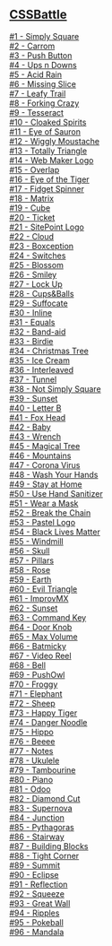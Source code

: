 ## <a href="https://cssbattle.dev/">CSSBattle</a>

<a href="https://github.com/thomas-matuszewski/css_battle/blob/master/%231%20-%20Simply%20Square/index.html">#1 - Simply Square</a><br>
<a href="https://github.com/thomas-matuszewski/css_battle/blob/master/%232%20-%20Carrom/index.html">#2 - Carrom</a><br>
<a href="https://github.com/thomas-matuszewski/css_battle/blob/master/%233%20-%20Push%20Button/index.html">#3 - Push Button</a><br>
<a href="https://github.com/thomas-matuszewski/css_battle/blob/master/%234%20-%20Ups%20n%20Downs/index.html">#4 - Ups n Downs</a><br>
<a href="https://github.com/thomas-matuszewski/css_battle/blob/master/%235%20-%20Acid%20Rain/index.html">#5 - Acid Rain</a><br>
<a href="https://github.com/thomas-matuszewski/css_battle/blob/master/%236%20-%20Missing%20Slice/index.html">#6 - Missing Slice</a><br>
<a href="https://github.com/thomas-matuszewski/css_battle/blob/master/%237%20-%20Leafy%20Trail/index.html">#7 - Leafy Trail</a><br>
<a href="https://github.com/thomas-matuszewski/css_battle/blob/master/%238%20-%20Forking%20Crazy/index.html">#8 - Forking Crazy</a><br>
<a href="https://github.com/thomas-matuszewski/css_battle/blob/master/%239%20-%20Tesseract/index.html">#9 - Tesseract</a><br>
<a href="https://github.com/thomas-matuszewski/css_battle/blob/master/%2310%20-%20Cloaked%20Spirits/index.html">#10 - Cloaked Spirits</a><br>
<a href="https://github.com/thomas-matuszewski/css_battle/blob/master/%2311%20-%20Eye%20of%20Sauron/index.html">#11 - Eye of Sauron</a><br>
<a href="https://github.com/thomas-matuszewski/css_battle/blob/master/%2312%20-%20Wiggly%20Moustache/index.html">#12 - Wiggly Moustache</a><br>
<a href="https://github.com/thomas-matuszewski/css_battle/blob/master/%2313%20-%20Totally%20Triangle/index.html">#13 - Totally Triangle</a><br>
<a href="https://github.com/thomas-matuszewski/css_battle/blob/master/%2314%20-%20Web%20Maker%20Logo/index.html">#14 - Web Maker Logo</a><br>
<a href="https://github.com/thomas-matuszewski/css_battle/blob/master/%2315%20-%20Overlap/index.html">#15 - Overlap</a><br>
<a href="https://github.com/thomas-matuszewski/css_battle/blob/master/%2316%20-%20Eye%20of%20the%20Tiger/index.html">#16 - Eye of the Tiger</a><br>
<a href="https://github.com/thomas-matuszewski/css_battle/blob/master/%2317%20-%20Fidget%20Spinner/index.html">#17 - Fidget Spinner</a><br>
<a href="https://github.com/thomas-matuszewski/css_battle/blob/master/%2318%20-%20Matrix/index.html">#18 - Matrix</a><br>
<a href="https://github.com/thomas-matuszewski/css_battle/blob/master/%2319%20-%20Cube/index.html">#19 - Cube</a><br>
<a href="https://github.com/thomas-matuszewski/css_battle/blob/master/%2320%20-%20Ticket/index.html">#20 - Ticket</a><br>
<a href="https://github.com/thomas-matuszewski/css_battle/blob/master/%2321%20-%20SitePoint%20Logo/index.html">#21 - SitePoint Logo</a><br>
<a href="https://github.com/thomas-matuszewski/css_battle/blob/master/%2322%20-%20Cloud/index.html">#22 - Cloud</a><br>
<a href="https://github.com/thomas-matuszewski/css_battle/blob/master/%2323%20-%20Boxception/index.html">#23 - Boxception</a><br>
<a href="https://github.com/thomas-matuszewski/css_battle/blob/master/%2324%20-%20Switches/index.html">#24 - Switches</a><br>
<a href="https://github.com/thomas-matuszewski/css_battle/blob/master/%2325%20-%20Blossom/index.html">#25 - Blossom</a><br>
<a href="https://github.com/thomas-matuszewski/css_battle/blob/master/%2326%20-%20Smiley/index.html">#26 - Smiley</a><br>
<a href="https://github.com/thomas-matuszewski/css_battle/blob/master/%2327%20-%20Lock%20Up/index.html">#27 - Lock Up</a><br>
<a href="https://github.com/thomas-matuszewski/css_battle/blob/master/%2328%20-%20Cups%26Balls/index.html">#28 - Cups&Balls</a><br>
<a href="https://github.com/thomas-matuszewski/css_battle/blob/master/%2329%20-%20Suffocate/index.html">#29 - Suffocate</a><br>
<a href="https://github.com/thomas-matuszewski/css_battle/blob/master/%2330%20-%20Inline/index.html">#30 - Inline</a><br>
<a href="https://github.com/thomas-matuszewski/css_battle/blob/master/%2331%20-%20Equals/index.html">#31 - Equals</a><br>
<a href="https://github.com/thomas-matuszewski/css_battle/blob/master/%2332%20-%20Band-aid/index.html">#32 - Band-aid</a><br>
<a href="https://github.com/thomas-matuszewski/css_battle/blob/master/%2333%20-%20Birdie/index.html">#33 - Birdie</a><br>
<a href="https://github.com/thomas-matuszewski/css_battle/blob/master/%2334%20-%20Christmas%20Tree/index.html">#34 - Christmas Tree</a><br>
<a href="https://github.com/thomas-matuszewski/css_battle/blob/master/%2335%20-%20Ice%20Cream/index.html">#35 - Ice Cream</a><br>
<a href="https://github.com/thomas-matuszewski/css_battle/blob/master/%2336%20-%20Interleaved/index.html">#36 - Interleaved</a><br>
<a href="https://github.com/thomas-matuszewski/css_battle/blob/master/%2337%20-%20Tunnel/index.html">#37 - Tunnel</a><br>
<a href="https://github.com/thomas-matuszewski/css_battle/blob/master/%2338%20-%20Not%20Simply%20Square/index.html">#38 - Not Simply Square</a><br>
<a href="https://github.com/thomas-matuszewski/css_battle/blob/master/%2339%20-%20Sunset/index.html">#39 - Sunset</a><br>
<a href="https://github.com/thomas-matuszewski/css_battle/blob/master/%2340%20-%20Letter%20B/index.html">#40 - Letter B</a><br>
<a href="https://github.com/thomas-matuszewski/css_battle/blob/master/%2341%20-%20Fox%20Head/index.html">#41 - Fox Head</a><br>
<a href="https://github.com/thomas-matuszewski/css_battle/blob/master/%2342%20-%20Baby/index.html">#42 - Baby</a><br>
<a href="https://github.com/thomas-matuszewski/css_battle/blob/master/%2343%20-%20Wrench/index.html">#43 - Wrench</a><br>
<a href="https://github.com/thomas-matuszewski/css_battle/blob/master/%2345%20-%20Magical%20Tree/index.html">#45 - Magical Tree</a><br>
<a href="https://github.com/thomas-matuszewski/css_battle/blob/master/%2346%20-%20Mountains/index.html">#46 - Mountains</a><br>
<a href="https://github.com/thomas-matuszewski/css_battle/blob/master/%2347%20-%20Corona%20Virus/index.html">#47 - Corona Virus</a><br>
<a href="https://github.com/thomas-matuszewski/css_battle/blob/master/%2348%20-%20Wash%20Your%20Hands/index.html">#48 - Wash Your Hands</a><br>
<a href="https://github.com/thomas-matuszewski/css_battle/blob/master/%2349%20-%20Stay%20at%20Home/index.html">#49 - Stay at Home</a><br>
<a href="https://github.com/thomas-matuszewski/css_battle/blob/master/%2350%20-%20Use%20Hand%20Sanitizer/index.html">#50 - Use Hand Sanitizer</a><br>
<a href="https://github.com/thomas-matuszewski/css_battle/blob/master/%2351%20-%20Wear%20a%20Mask/index.html">#51 - Wear a Mask</a><br>
<a href="https://github.com/thomas-matuszewski/css_battle/blob/master/%2352%20-%20Break%20the%20Chain/index.html">#52 - Break the Chain</a><br>
<a href="https://github.com/thomas-matuszewski/css_battle/blob/master/%2353%20-%20Pastel%20Logo/index.html">#53 - Pastel Logo</a><br>
<a href="https://github.com/thomas-matuszewski/css_battle/blob/master/%2354%20-%20Black%20Lives%20Matter/index.html">#54 - Black Lives Matter</a><br>
<a href="https://github.com/thomas-matuszewski/css_battle/blob/master/%2355%20-%20Windmill/index.html">#55 - Windmill</a><br>
<a href="https://github.com/thomas-matuszewski/css_battle/blob/master/%2356%20-%20Skull/index.html">#56 - Skull</a><br>
<a href="https://github.com/thomas-matuszewski/css_battle/blob/master/%2357%20-%20Pillars/index.html">#57 - Pillars</a><br>
<a href="https://github.com/thomas-matuszewski/css_battle/blob/master/%2358%20-%20Rose/index.html">#58 - Rose</a><br>
<a href="https://github.com/thomas-matuszewski/css_battle/blob/master/%2359%20-%20Earth/index.html">#59 - Earth</a><br>
<a href="https://github.com/thomas-matuszewski/css_battle/blob/master/%2360%20-%20Evil%20Triangle/index.html">#60 - Evil Triangle</a><br>
<a href="https://github.com/thomas-matuszewski/css_battle/blob/master/%2361%20-%20ImprovMX/index.html">#61 - ImprovMX</a><br>
<a href="https://github.com/thomas-matuszewski/css_battle/blob/master/%2362%20-%20Sunset/index.html">#62 - Sunset</a><br>
<a href="https://github.com/thomas-matuszewski/css_battle/blob/master/%2363%20-%20Command%20Key/index.html">#63 - Command Key</a><br>
<a href="https://github.com/thomas-matuszewski/css_battle/blob/master/%2364%20-%20Door%20Knob/index.html">#64 - Door Knob</a><br>
<a href="https://github.com/thomas-matuszewski/css_battle/blob/master/%2365%20-%20Max%20Volume/index.html">#65 - Max Volume</a><br>
<a href="https://github.com/thomas-matuszewski/css_battle/blob/master/%2366%20-%20Batmicky/index.html">#66 - Batmicky</a><br>
<a href="https://github.com/thomas-matuszewski/css_battle/blob/master/%2367%20-%20Video%20Reel/index.html">#67 - Video Reel</a><br>
<a href="https://github.com/thomas-matuszewski/css_battle/blob/master/%2368%20-%20Bell/index.html">#68 - Bell</a><br>
<a href="https://github.com/thomas-matuszewski/css_battle/blob/master/%2369%20-%20PushOwl/index.html">#69 - PushOwl</a><br>
<a href="https://github.com/thomas-matuszewski/css_battle/blob/master/%2370%20-%20Froggy/index.html">#70 - Froggy</a><br>
<a href="https://github.com/thomas-matuszewski/css_battle/blob/master/%2371%20-%20Elephant/index.html">#71 - Elephant</a><br>
<a href="https://github.com/thomas-matuszewski/css_battle/blob/master/%2372%20-%20Sheep/index.html">#72 - Sheep</a><br>
<a href="https://github.com/thomas-matuszewski/css_battle/blob/master/%2373%20-%20Happy%20Tiger/index.html">#73 - Happy Tiger</a><br>
<a href="https://github.com/thomas-matuszewski/css_battle/blob/master/%2374%20-%20Danger%20Noodle/index.html">#74 - Danger Noodle</a><br>
<a href="https://github.com/thomas-matuszewski/css_battle/blob/master/%2375%20-%20Hippo/index.html">#75 - Hippo</a><br>
<a href="https://github.com/thomas-matuszewski/css_battle/blob/master/%2376%20-%20Beeee/index.html">#76 - Beeee</a><br>
<a href="https://github.com/thomas-matuszewski/css_battle/blob/master/%2377%20-%20Notes/index.html">#77 - Notes</a><br>
<a href="https://github.com/thomas-matuszewski/css_battle/blob/master/%2378%20-%20Ukulele/index.html">#78 - Ukulele</a><br>
<a href="https://github.com/thomas-matuszewski/css_battle/blob/master/%2379%20-%20Tambourine/index.html">#79 - Tambourine</a><br>
<a href="https://github.com/thomas-matuszewski/css_battle/blob/master/%2380%20-%20Piano/index.html">#80 - Piano</a><br>
<a href="https://github.com/thomas-matuszewski/css_battle/blob/master/%2381%20-%20Odoo/index.html">#81 - Odoo</a><br>
<a href="https://github.com/thomas-matuszewski/css_battle/blob/master/%2382%20-%20Diamond%20Cut/index.html">#82 - Diamond Cut</a><br>
<a href="https://github.com/thomas-matuszewski/css_battle/blob/master/%2383%20-%20Supernova/index.html">#83 - Supernova</a><br>
<a href="https://github.com/thomas-matuszewski/css_battle/blob/master/%2384%20-%20Junction/index.html">#84 - Junction</a><br>
<a href="https://github.com/thomas-matuszewski/css_battle/blob/master/%2385%20-%20Pythagoras/index.html">#85 - Pythagoras</a><br>
<a href="https://github.com/thomas-matuszewski/css_battle/blob/master/%2386%20-%20Stairway/index.html">#86 - Stairway</a><br>
<a href="https://github.com/thomas-matuszewski/css_battle/blob/master/%2387%20-%20Building%20Blocks/index.html">#87 - Building Blocks</a><br>
<a href="https://github.com/thomas-matuszewski/css_battle/blob/master/%2388%20-%20Tight%20Corner/index.html">#88 - Tight Corner</a><br>
<a href="https://github.com/thomas-matuszewski/css_battle/blob/master/%2389%20-%20Summit/index.html">#89 - Summit</a><br>
<a href="https://github.com/thomas-matuszewski/css_battle/blob/master/%2390%20-%20Eclipse/index.html">#90 - Eclipse</a><br>
<a href="https://github.com/thomas-matuszewski/css_battle/blob/master/%2391%20-%20Reflection/index.html">#91 - Reflection</a><br>
<a href="https://github.com/thomas-matuszewski/css_battle/blob/master/%2392%20-%20Squeeze/index.html">#92 - Squeeze</a><br>
<a href="https://github.com/thomas-matuszewski/css_battle/blob/master/%2393%20-%20Great%20Wall/index.html">#93 - Great Wall</a><br>
<a href="https://github.com/thomas-matuszewski/css_battle/blob/master/%2394%20-%20Ripples/index.html">#94 - Ripples</a><br>
<a href="https://github.com/thomas-matuszewski/css_battle/blob/master/%2395%20-%20Pokeball/index.html">#95 - Pokeball</a><br>
<a href="https://github.com/thomas-matuszewski/css_battle/blob/master/%2396%20-%20Mandala/index.html">#96 - Mandala</a><br>
